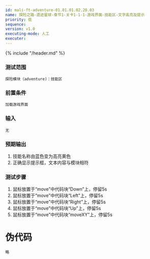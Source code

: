 ```yaml
---
id: mali-ft-adventure-01.01.01.02.20.03
name: 探险之路-遗迹星球-章节1-关卡1-1-1-游戏界面-技能区-文字高亮及提示
priority: 低
sequence: 
version: v1.0
executing-mode: 人工
executer:  
---
```


{% include "/header.md" %}

### 测试范围
    探险模块（adventure)：技能区
### 前置条件
    加载游戏界面
### 输入
    无
### 预期输出
1. 技能名称由蓝色变为高亮黄色 
2. 正确显示提示框，文本内容与模块相符
### 测试步骤
1. 鼠标放置于“move”中代码块“Down”上，停留5s
2. 鼠标放置于“move”中代码块“Left”上，停留5s
3. 鼠标放置于“move”中代码块“Right”上，停留5s
4. 鼠标放置于“move”中代码块“Up”上，停留5s
5. 鼠标放置于“move”中代码块“moveXY”上，停留5s
# 伪代码
    略